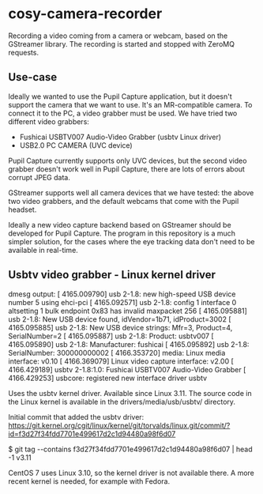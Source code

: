 cosy-camera-recorder
====================

Recording a video coming from a camera or webcam, based on the GStreamer
library. The recording is started and stopped with ZeroMQ requests.

Use-case
--------

Ideally we wanted to use the Pupil Capture application, but it doesn't support
the camera that we want to use. It's an MR-compatible camera. To connect it to
the PC, a video grabber must be used. We have tried two different video
grabbers:

- Fushicai USBTV007 Audio-Video Grabber (usbtv Linux driver)
- USB2.0 PC CAMERA (UVC device)

Pupil Capture currently supports only UVC devices, but the second video grabber
doesn't work well in Pupil Capture, there are lots of errors about corrupt JPEG
data.

GStreamer supports well all camera devices that we have tested: the above two
video grabbers, and the default webcams that come with the Pupil headset.

Ideally a new video capture backend based on GStreamer should be developed for
Pupil Capture. The program in this repository is a much simpler solution, for
the cases where the eye tracking data don't need to be available in real-time.

Usbtv video grabber - Linux kernel driver
-----------------------------------------

dmesg output:
[ 4165.009790] usb 2-1.8: new high-speed USB device number 5 using ehci-pci
[ 4165.092571] usb 2-1.8: config 1 interface 0 altsetting 1 bulk endpoint 0x83 has invalid maxpacket 256
[ 4165.095881] usb 2-1.8: New USB device found, idVendor=1b71, idProduct=3002
[ 4165.095885] usb 2-1.8: New USB device strings: Mfr=3, Product=4, SerialNumber=2
[ 4165.095887] usb 2-1.8: Product: usbtv007
[ 4165.095890] usb 2-1.8: Manufacturer: fushicai
[ 4165.095892] usb 2-1.8: SerialNumber: 300000000002
[ 4166.353720] media: Linux media interface: v0.10
[ 4166.369079] Linux video capture interface: v2.00
[ 4166.429189] usbtv 2-1.8:1.0: Fushicai USBTV007 Audio-Video Grabber
[ 4166.429253] usbcore: registered new interface driver usbtv

Uses the usbtv kernel driver. Available since Linux 3.11. The source code in
the Linux kernel is available in the drivers/media/usb/usbtv/ directory.

Initial commit that added the usbtv driver:
https://git.kernel.org/cgit/linux/kernel/git/torvalds/linux.git/commit/?id=f3d27f34fdd7701e499617d2c1d94480a98f6d07

$ git tag --contains f3d27f34fdd7701e499617d2c1d94480a98f6d07 | head -1
v3.11

CentOS 7 uses Linux 3.10, so the kernel driver is not available there.
A more recent kernel is needed, for example with Fedora.

